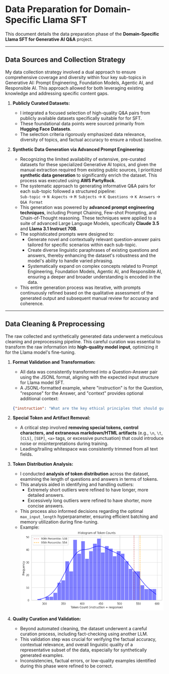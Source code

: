 # Data Preparation for Domain-Specific Llama SFT

This document details the data preparation phase of the **Domain-Specific Llama SFT for Generative AI Q&A** project.

---

## Data Sources and Collection Strategy

My data collection strategy involved a dual approach to ensure comprehensive coverage and diversity within four key sub-topics in Generative AI: Prompt Engineering, Foundation Models, Agentic AI, and Responsible AI. This approach allowed for both leveraging existing knowledge and addressing specific content gaps.

1.  **Publicly Curated Datasets:**
    * I integrated a focused selection of high-quality Q&A pairs from publicly available datasets specifically suitable for for SFT.
    * These foundational data points were sourced primarily from **Hugging Face Datasets**.
    * The selection criteria rigorously emphasized data relevance, diversity of topics, and factual accuracy to ensure a robust baseline.

2.  **Synthetic Data Generation via Advanced Prompt Engineering:**
    * Recognizing the limited availability of extensive, pre-curated datasets for these specialized Generative AI topics, and given the manual extraction required from existing public sources, I prioritized **synthetic data generation** to significantly enrich the dataset. This process was executed using **AWS PartyRock**.
    * The systematic approach to generating informative Q&A pairs for each sub-topic followed a structured pipeline:  
        `Sub-topic` $\rightarrow$ `N Aspects` $\rightarrow$ `M Subjects` $\rightarrow$ `K Questions` $\rightarrow$ `K Answers` $\rightarrow$ `Q&A Format`
    * This generation was powered by **advanced prompt engineering techniques**, including Prompt Chaining, Few-shot Prompting, and Chain-of-Thought reasoning. These techniques were applied to a suite of advanced Large Language Models, specifically **Claude 3.5** and **Llama 3.1 Instruct 70B**.
    * The sophisticated prompts were designed to:
        * Generate novel and contextually relevant question-answer pairs tailored for specific scenarios within each sub-topic.
        * Create diverse linguistic paraphrases of existing questions and answers, thereby enhancing the dataset's robustness and the model's ability to handle varied phrasing.
        * Systematically expand on complex concepts related to Prompt Engineering, Foundation Models, Agentic AI, and Responsible AI, ensuring a deeper and broader understanding is encoded in the data.
    * This entire generation process was iterative, with prompts continuously refined based on the qualitative assessment of the generated output and subsequent manual review for accuracy and coherence.

---
## Data Cleaning & Preprocessing

The raw collected and synthetically generated data underwent a meticulous cleaning and preprocessing pipeline. This careful curation was essential to transform the raw information into **high-quality model input**, optimizing it for the Llama model's fine-tuning.

1.  **Format Validation and Transformation:**
    * All data was consistently transformed into a Question-Answer pair using the JSONL format, aligning with the expected input structure for Llama model SFT.
    * A JSONL-formatted example, where "instruction" is for the Question, "response" for the Answer, and "context" provides optional additional context:
    ```json
    {"instruction": "What are the key ethical principles that should guide the development of responsible AI systems?", "context":"", "response":"Responsible AI development should be guided by principles including transparency, fairness, accountability, privacy protection, human oversight, non-maleficence (avoiding harm), beneficence (promoting good), and respect for human autonomy. These principles ensure AI systems serve humanity's best interests while minimizing potential risks."}

2.  **Special Token and Artifact Removal:**
    * A critical step involved **removing special tokens, control characters, and extraneous markdown/HTML artifacts** (e.g., `\n`, `\t`, `[CLS]`, `[SEP]`, `<a>` tags, or excessive punctuation) that could introduce noise or misinterpretations during training.
    * Leading/trailing whitespace was consistently trimmed from all text fields.

3.  **Token Distribution Analysis:**
    * I conducted **analysis of token distribution** across the dataset, examining the length of questions and answers in terms of tokens.
    * This analysis aided in identifying and handling outliers:
        * Extremely short outliers were refined to have longer, more detailed answers.
        * Excessively long outliers were refined to have shorter, more concise answers.
    * This process also informed decisions regarding the optimal `max_input_length` hyperparameter, ensuring efficient batching and memory utilization during fine-tuning.
    * Example:  
        ![Example](token_distribution_analysis_example.png)

4.  **Quality Curation and Validation:**
    * Beyond automated cleaning, the dataset underwent a careful curation process, including fact-checking using another LLM.
    * This validation step was crucial for verifying the factual accuracy, contextual relevance, and overall linguistic quality of a representative subset of the data, especially for synthetically generated examples.
    * Inconsistencies, factual errors, or low-quality examples identified during this phase were refined to be correct.
